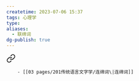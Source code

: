 ```yaml
---
createtime: 2023-07-06 15:37
tags: 心理学
type: 
aliases:
  - 联绵词
dg-publish: true
---
```



<div class="transclusion internal-embed is-loaded"><a class="markdown-embed-link" href="/03-pages/201//#pz3vf5" aria-label="Open link"><svg xmlns="http://www.w3.org/2000/svg" width="24" height="24" viewBox="0 0 24 24" fill="none" stroke="currentColor" stroke-width="2" stroke-linecap="round" stroke-linejoin="round" class="svg-icon lucide-link"><path d="M10 13a5 5 0 0 0 7.54.54l3-3a5 5 0 0 0-7.07-7.07l-1.72 1.71"></path><path d="M14 11a5 5 0 0 0-7.54-.54l-3 3a5 5 0 0 0 7.07 7.07l1.71-1.71"></path></svg></a><div class="markdown-embed">



		- [[03 pages/201传统语言文字学/连绵词\|连绵词]] 

</div></div>
